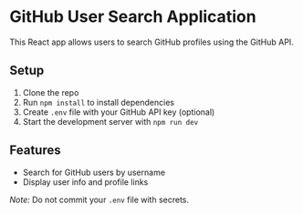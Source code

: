 # GitHub User Search Application

This React app allows users to search GitHub profiles using the GitHub API.

## Setup

1. Clone the repo
2. Run `npm install` to install dependencies
3. Create `.env` file with your GitHub API key (optional)
4. Start the development server with `npm run dev`

## Features

- Search for GitHub users by username
- Display user info and profile links

*Note:* Do not commit your `.env` file with secrets.
